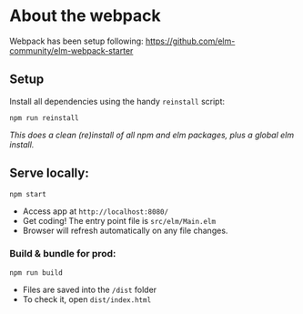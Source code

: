 # About the webpack
Webpack has been setup following: https://github.com/elm-community/elm-webpack-starter

## Setup
Install all dependencies using the handy `reinstall` script:
```
npm run reinstall
```
*This does a clean (re)install of all npm and elm packages, plus a global elm install.*

## Serve locally:
```
npm start
```
* Access app at `http://localhost:8080/`
* Get coding! The entry point file is `src/elm/Main.elm`
* Browser will refresh automatically on any file changes.


### Build & bundle for prod:
```
npm run build
```

* Files are saved into the `/dist` folder
* To check it, open `dist/index.html`
